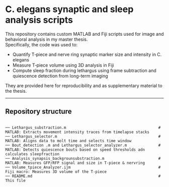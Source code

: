 # C. elegans synaptic and sleep analysis scripts

This repository contains custom MATLAB and Fiji scripts used for image and behavioral analysis in my master thesis.  
Specifically, the code was used to:

- Quantify T‑piece and nerve ring synaptic marker size and intensity in C. elegans
- Measure T‑piece volume using 3D analysis in Fiji
- Compute sleep fraction during lethargus using frame subtraction and quiescence detection from long-term imaging
  
They are provided here for reproducibility and as supplementary material to the thesis.

---

## Repository structure
```plaintext

── Lethargus_substraction.m                                         # MATLAB: Extracts movement intensity traces from timelapse stacks
── Lethargus_selector.m                                             # MATLAB: Aligns data to molt time and selects time window
── Bout_detection .m and Lethargus_selector_analyzer.m              # MATLAB: Detects quiescence bouts based on speed thresholds adn calculates sleepfraction
── Analysis_synapsis_backgrounsubstraction.m                        # MATLAB: Measures GFP/RFP signal and size in T-piece & nervring
── Volume_tpiece_Analyzer.ijm                                       # Fiji macro: Measures 3D volume of the T-piece
── README.md                                                        # This file
